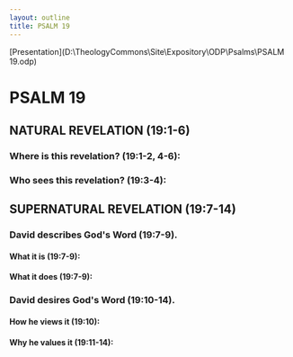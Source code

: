 ```yaml
---
layout: outline
title: PSALM 19
---
```

[Presentation](D:\TheologyCommons\Site\Expository\ODP\Psalms\PSALM 19.odp)
# PSALM 19 
## NATURAL REVELATION (19:1-6) 
###  Where is this revelation? (19:1-2, 4-6): 
###  Who sees this revelation? (19:3-4): 
## SUPERNATURAL REVELATION (19:7-14) 
###  David describes God\'s Word (19:7-9). 
####  What it is (19:7-9): 
####  What it does (19:7-9): 
###  David desires God\'s Word (19:10-14). 
####  How he views it (19:10): 
####  Why he values it (19:11-14): 
